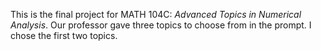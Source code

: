 This is the final project for MATH 104C: _Advanced Topics in Numerical Analysis_. Our professor gave three topics to choose from in the prompt. I chose the first two topics.
